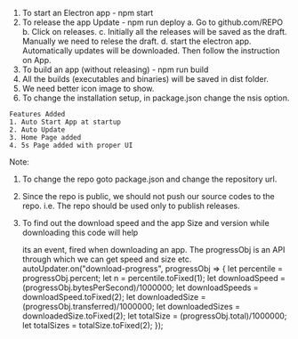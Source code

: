 
1. To start an Electron app - npm start
2. To release the app Update - npm run deploy
    a. Go to github.com/REPO 
    b. Click on releases.
    c. Initially all the releases will be saved as the draft. Manually we need to relese the draft. 
    d. start the electron app. Automatically updates will be downloaded. Then follow the instruction on App. 
3. To build an app (without releasing) - npm run build
4. All the builds (executables and binaries) will be saved in dist folder.
5. We need better icon image to show.
6. To change the installation setup, in package.json change the nsis option. 

~~~~~~~~~~~~~~~~~~~~~~~~~~~~~~~~~~~~~~~~~~~~~~~~~~~~~~~~~~~~~~~~~~~~~~~~~~~~~~~~~~~~~~~~~~~~~~~~~
Features Added
1. Auto Start App at startup
2. Auto Update
3. Home Page added 
4. 5s Page added with proper UI
~~~~~~~~~~~~~~~~~~~~~~~~~~~~~~~~~~~~~~~~~~~~~~~~~~~~~~~~~~~~~~~~~~~~~~~~~~~~~~~~~~~~~~~~~~~~~~~~~~

Note: 
1. To change the repo goto package.json and change the repository url.
2. Since the repo is public, we should not push our source codes to the repo. i.e. The repo should be used only to publish releases.
3. To find out the download speed and the app Size and version while downloading this code will help

      its an event, fired when downloading an app. The progressObj is an API through which we can get speed and size etc.
        autoUpdater.on("download-progress", progressObj => {
        let percentile = progressObj.percent;
        let n = percentile.toFixed(1);
        let downloadSpeed = (progressObj.bytesPerSecond)/1000000;
        let downloadSpeeds = downloadSpeed.toFixed(2);
        let downloadedSize = (progressObj.transferred)/1000000;
        let downloadedSizes = downloadedSize.toFixed(2);
        let totalSize = (progressObj.total)/1000000;
        let totalSizes = totalSize.toFixed(2);
        });
